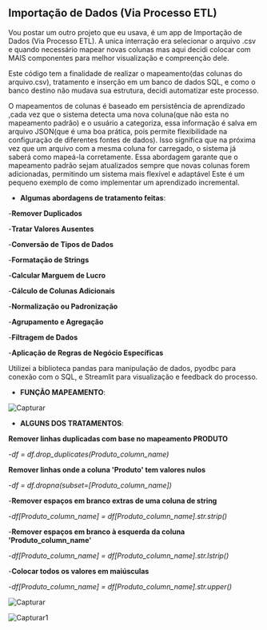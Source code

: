 ## Importação de Dados (Via Processo ETL)

Vou postar um outro projeto que eu usava, é um app de Importação de Dados (Via Processo ETL).
A unica interração era selecionar o arquivo .csv e quando necessário mapear novas colunas mas aqui decidi colocar com MAIS componentes para melhor visualização e compreenção dele.

Este código tem a finalidade de realizar o mapeamento(das colunas do arquivo.csv), tratamento e inserção em um banco de dados SQL, e como o banco destino não mudava sua estrutura, decidi automatizar este processo.

O mapeamentos de colunas é baseado em persistência de aprendizado ,cada vez que o sistema detecta uma nova coluna(que não esta no mapeamento padrão) e o usuário a categoriza, essa informação é salva em arquivo JSON(que é uma boa prática, pois permite flexibilidade na configuração de diferentes fontes de dados). Isso significa que na próxima vez que um arquivo com a mesma coluna for carregado, o sistema já saberá como mapeá-la corretamente.
Essa abordagem garante que o mapeamento padrão sejam atualizados sempre que novas colunas forem adicionadas, permitindo um sistema mais flexível e adaptável
Este é um pequeno exemplo de como implementar um aprendizado incremental.

- **Algumas abordagens de tratamento feitas**:

-**Remover Duplicados**

-**Tratar Valores Ausentes**

-**Conversão de Tipos de Dados**
   
-**Formatação de Strings**

-**Calcular Marguem de Lucro**
    
-**Cálculo de Colunas Adicionais**
 
-**Normalização ou Padronização**

-**Agrupamento e Agregação**

-**Filtragem de Dados**
     
-**Aplicação de Regras de Negócio Específicas**
   
Utilizei a biblioteca pandas para manipulação de dados, pyodbc para conexão com o SQL, e Streamlit para visualização e feedback do processo.

- **FUNÇÃO MAPEAMENTO**:

![Capturar](https://github.com/user-attachments/assets/ab0a8fef-ad8b-4773-8650-703a410a92fd)


- **ALGUNS DOS TRATAMENTOS**:
  
**Remover linhas duplicadas com base no mapeamento PRODUTO**

   -*df = df.drop_duplicates(Produto_column_name)*
   
**Remover linhas onde a coluna 'Produto' tem valores nulos**

   -*df = df.dropna(subset=[Produto_column_name])*
   
-**Remover espaços em branco extras de uma coluna de string**

   -*df[Produto_column_name] = df[Produto_column_name].str.strip()*
   
-**Remover espaços em branco à esquerda da coluna 'Produto_column_name'**

   -*df[Produto_column_name] = df[Produto_column_name].str.lstrip()*
   
-**Colocar todos os valores em maiúsculas**

   -*df[Produto_column_name] = df[Produto_column_name].str.upper()*

![Capturar](https://github.com/user-attachments/assets/55cdd541-3301-45b4-ba02-5aa66e19248f)

![Capturar1](https://github.com/user-attachments/assets/6e2d84f9-ff1d-4ecc-88c7-1efe3b1b73c1)


